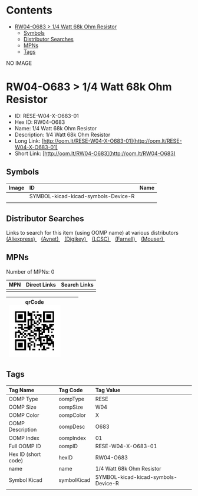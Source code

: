 



Contents
========

* [RW04-O683 > 1/4 Watt 68k Ohm Resistor](#rw04-o683--14-watt-68k-ohm-resistor)
	* [Symbols](#symbols)
	* [Distributor Searches](#distributor-searches)
	* [MPNs](#mpns)
	* [Tags](#tags)
  
NO IMAGE  
# RW04-O683 > 1/4 Watt 68k Ohm Resistor

- ID: RESE-W04-X-O683-01
- Hex ID: RW04-O683
- Name: 1/4 Watt 68k Ohm Resistor
- Description: 1/4 Watt 68k Ohm Resistor
- Long Link: [http://oom.lt/RESE-W04-X-O683-01](http://oom.lt/RESE-W04-X-O683-01)
- Short Link: [http://oom.lt/RW04-O683](http://oom.lt/RW04-O683)

## Symbols
  

|Image|ID|Name|
| :--- | :--- | :--- |
|![]()|SYMBOL-kicad-kicad-symbols-Device-R||
||||

## Distributor Searches
  
Links to search for this item (using OOMP name) at various distributors  
[(Aliexpress) ](https://www.aliexpress.com/wholesale?SearchText=11171/4+Watt+68k+Ohm+Resistor)&nbsp;&nbsp;&nbsp;[(Avnet) ](https://www.avnet.com/shop/us/search/1/4+Watt+68k+Ohm+Resistor)&nbsp;&nbsp;&nbsp;[(Digikey) ](https://www.digikey.co.uk/en/products/result?s=1/4+Watt+68k+Ohm+Resistor)&nbsp;&nbsp;&nbsp;[(LCSC) ](https://www.lcsc.com/search?q=1/4+Watt+68k+Ohm+Resistor)&nbsp;&nbsp;&nbsp;[(Farnell) ](https://uk.farnell.com/search?st=1/4+Watt+68k+Ohm+Resistor)&nbsp;&nbsp;&nbsp;[(Mouser) ](https://www.mouser.com/c/?q=1/4+Watt+68k+Ohm+Resistor)&nbsp;&nbsp;&nbsp;
## MPNs
  
Number of MPNs: 0  

|MPN|Direct Links|Search Links|
| :--- | :--- | :--- |
||||
  

|qrCode<br>[![](https://raw.githubusercontent.com/oomlout/oomlout_OOMP_parts_V2/main/RESE/W04/X/O683/01/qrCode_140.png)](https://github.com/oomlout/oomlout_OOMP_parts_V2/tree/main/RESE/W04/X/O683/01/qrCode.png)||||
| :---: | :---: | :---: | :---: |

## Tags
  

|Tag Name|Tag Code|Tag Value|
| :--- | :--- | :--- |
|OOMP Type|oompType|RESE|
|OOMP Size|oompSize|W04|
|OOMP Color|oompColor|X|
|OOMP Description|oompDesc|O683|
|OOMP Index|oompIndex|01|
|Full OOMP ID|oompID|RESE-W04-X-O683-01|
|Hex ID (short code)|hexID|RW04-O683|
|name|name|1/4 Watt 68k Ohm Resistor|
|Symbol Kicad|symbolKicad|SYMBOL-kicad-kicad-symbols-Device-R|
||||
